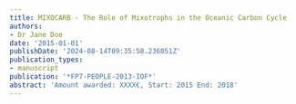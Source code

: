 ```yaml
---
title: MIXOCARB - The Role of Mixotrophs in the Oceanic Carbon Cycle
authors:
- Dr Jane Doe
date: '2015-01-01'
publishDate: '2024-08-14T09:35:58.236051Z'
publication_types:
- manuscript
publication: '*FP7-PEOPLE-2013-IOF*'
abstract: 'Amount awarded: XXXX€, Start: 2015 End: 2018'
---
```

